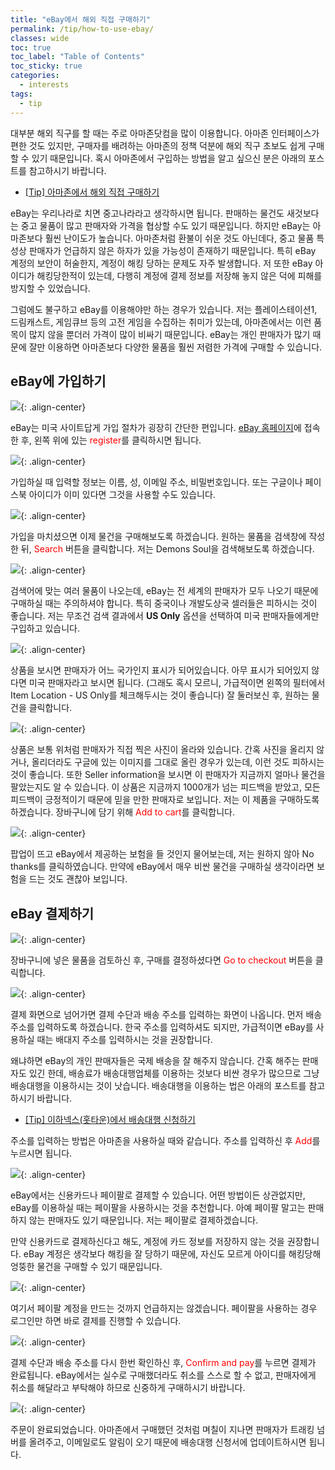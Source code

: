 ```yaml
---
title: "eBay에서 해외 직접 구매하기"
permalink: /tip/how-to-use-ebay/
classes: wide
toc: true
toc_label: "Table of Contents"
toc_sticky: true
categories:
  - interests
tags:
  - tip
---
```


대부분 해외 직구를 할 때는 주로 아마존닷컴을 많이 이용합니다. 아마존 인터페이스가 편한 것도 있지만, 구매자를 배려하는 아마존의 정책 덕분에 해외 직구 초보도 쉽게 구매할 수 있기 때문입니다. 혹시 아마존에서 구입하는 방법을 알고 싶으신 분은 아래의 포스트를 참고하시기 바랍니다.

- [[Tip] 아마존에서 해외 직접 구매하기](/Tip/how-to-use-amazon/)

eBay는 우리나라로 치면 중고나라라고 생각하시면 됩니다. 판매하는 물건도 새것보다는 중고 물품이 많고 판매자와 가격을 협상할 수도 있기 때문입니다. 하지만 eBay는 아마존보다 훨씬 난이도가 높습니다. 아마존처럼 환불이 쉬운 것도 아닌데다, 중고 물품 특성상 판매자가 언급하지 않은 하자가 있을 가능성이 존재하기 때문입니다. 특히 eBay 계정의 보안이 허술한지, 계정이 해킹 당하는 문제도 자주 발생합니다. 저 또한 eBay 아이디가 해킹당한적이 있는데, 다행히 계정에 결제 정보를 저장해 놓지 않은 덕에 피해를 방지할 수 있었습니다.

그럼에도 불구하고 eBay를 이용해야만 하는 경우가 있습니다. 저는 플레이스테이션1, 드림캐스트, 게임큐브 등의 고전 게임을 수집하는 취미가 있는데, 아마존에서는 이런 품목이 많지 않을 뿐더러 가격이 많이 비싸기 때문입니다. eBay는 개인 판매자가 많기 때문에 잘만 이용하면 아마존보다 다양한 물품을 훨씬 저렴한 가격에 구매할 수 있습니다.

## eBay에 가입하기

![](/images/Tip/004/01.png){: .align-center}

eBay는 미국 사이트답게 가입 절차가 굉장히 간단한 편입니다. [eBay 홈페이지](https://www.ebay.com/)에 접속한 후, 왼쪽 위에 있는 <span style="color:red">register</span>를 클릭하시면 됩니다.

![](/images/Tip/004/02.png){: .align-center}

가입하실 때 입력할 정보는 이름, 성, 이메일 주소, 비밀번호입니다. 또는 구글이나 페이스북 아이디가 이미 있다면 그것을 사용할 수도 있습니다.

![](/images/Tip/004/03.png){: .align-center}

가입을 마치셨으면 이제 물건을 구매해보도록 하겠습니다. 원하는 물품을 검색창에 작성한 뒤, <span style="color:red">Search</span> 버튼을 클릭합니다. 저는 Demons Soul을 검색해보도록 하겠습니다.

![](/images/Tip/004/04.png){: .align-center}

검색어에 맞는 여러 물품이 나오는데, eBay는 전 세계의 판매자가 모두 나오기 때문에 구매하실 때는 주의하셔야 합니다. 특히 중국이나 개발도상국 셀러들은 피하시는 것이 좋습니다. 저는 무조건 검색 결과에서 **US Only** 옵션을 선택하여 미국 판매자들에게만 구입하고 있습니다.

![](/images/Tip/004/05.png){: .align-center}

상품을 보시면 판매자가 어느 국가인지 표시가 되어있습니다. 아무 표시가 되어있지 않다면 미국 판매자라고 보시면 됩니다. (그래도 혹시 모르니, 가급적이면 왼쪽의 필터에서 Item Location - US Only를 체크해두시는 것이 좋습니다) 잘 둘러보신 후, 원하는 물건을 클릭합니다.

![](/images/Tip/004/06.png){: .align-center}

상품은 보통 위처럼 판매자가 직접 찍은 사진이 올라와 있습니다. 간혹 사진을 올리지 않거나, 올리더라도 구글에 있는 이미지를 그대로 올린 경우가 있는데, 이런 것도 피하시는 것이 좋습니다. 또한 Seller information을 보시면 이 판매자가 지금까지 얼마나 물건을 팔았는지도 알 수 있습니다. 이 상품은 지금까지 1000개가 넘는 피드백을 받았고, 모든 피드백이 긍정적이기 때문에 믿을 만한 판매자로 보입니다. 저는 이 제품을 구매하도록 하겠습니다. 장바구니에 담기 위해 <span style="color:red">Add to cart</span>를 클릭합니다.

![](/images/Tip/004/07.png){: .align-center}

팝업이 뜨고 eBay에서 제공하는 보험을 들 것인지 물어보는데, 저는 원하지 않아 No thanks를 클릭하였습니다. 만약에 eBay에서 매우 비싼 물건을 구매하실 생각이라면 보험을 드는 것도 괜찮아 보입니다.

## eBay 결제하기

![](/images/Tip/004/08.png){: .align-center}

장바구니에 넣은 물품을 검토하신 후, 구매를 결정하셨다면 <span style="color:red">Go to checkout</span> 버튼을 클릭합니다.

![](/images/Tip/004/09.png){: .align-center}

결제 화면으로 넘어가면 결제 수단과 배송 주소를 입력하는 화면이 나옵니다. 먼저 배송 주소를 입력하도록 하겠습니다. 한국 주소를 입력하셔도 되지만, 가급적이면 eBay를 사용하실 때는 배대지 주소를 입력하시는 것을 권장합니다.

왜냐하면 eBay의 개인 판매자들은 국제 배송을 잘 해주지 않습니다. 간혹 해주는 판매자도 있긴 한데, 배송료가 배송대행업체를 이용하는 것보다 비싼 경우가 많으므로 그냥 배송대행을 이용하시는 것이 낫습니다. 배송대행을 이용하는 법은 아래의 포스트를 참고하시기 바랍니다.

- [[Tip] 이하넥스(홋타운)에서 배송대행 신청하기](/Tip/how-to-use-ehanex/)

주소를 입력하는 방법은 아마존을 사용하실 때와 같습니다. 주소를 입력하신 후 <span style="color:red">Add</span>를 누르시면 됩니다.

![](/images/Tip/004/10.png){: .align-center}

eBay에서는 신용카드나 페이팔로 결제할 수 있습니다. 어떤 방법이든 상관없지만, eBay를 이용하실 때는 페이팔을 사용하시는 것을 추천합니다. 아예 페이팔 말고는 판매하지 않는 판매자도 있기 때문입니다. 저는 페이팔로 결제하겠습니다.

만약 신용카드로 결제하신다고 해도, 계정에 카드 정보를 저장하지 않는 것을 권장합니다. eBay 계정은 생각보다 해킹을 잘 당하기 때문에, 자신도 모르게 아이디를 해킹당해 엉뚱한 물건을 구매할 수 있기 때문입니다.

![](/images/Tip/004/11.png){: .align-center}

여기서 페이팔 계정을 만드는 것까지 언급하지는 않겠습니다. 페이팔을 사용하는 경우 로그인만 하면 바로 결제를 진행할 수 있습니다.

![](/images/Tip/004/12.png){: .align-center}

결제 수단과 배송 주소를 다시 한번 확인하신 후, <span style="color:red">Confirm and pay</span>를 누르면 결제가 완료됩니다. eBay에서는 실수로 구매했더라도 취소를 스스로 할 수 없고, 판매자에게 취소를 해달라고 부탁해야 하므로 신중하게 구매하시기 바랍니다.

![](/images/Tip/004/13.png){: .align-center}

주문이 완료되었습니다. 아마존에서 구매했던 것처럼 며칠이 지나면 판매자가 트래킹 넘버를 올려주고, 이메일로도 알림이 오기 때문에 배송대행 신청서에 업데이트하시면 됩니다.